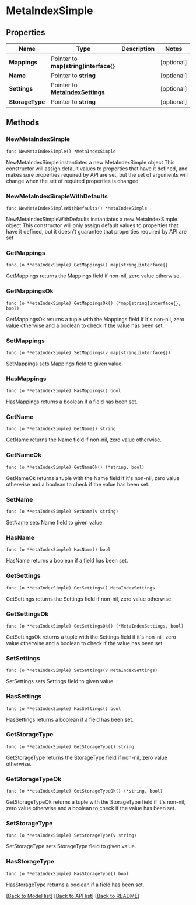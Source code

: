 # MetaIndexSimple

## Properties

Name | Type | Description | Notes
------------ | ------------- | ------------- | -------------
**Mappings** | Pointer to **map[string]interface{}** |  | [optional] 
**Name** | Pointer to **string** |  | [optional] 
**Settings** | Pointer to [**MetaIndexSettings**](MetaIndexSettings.md) |  | [optional] 
**StorageType** | Pointer to **string** |  | [optional] 

## Methods

### NewMetaIndexSimple

`func NewMetaIndexSimple() *MetaIndexSimple`

NewMetaIndexSimple instantiates a new MetaIndexSimple object
This constructor will assign default values to properties that have it defined,
and makes sure properties required by API are set, but the set of arguments
will change when the set of required properties is changed

### NewMetaIndexSimpleWithDefaults

`func NewMetaIndexSimpleWithDefaults() *MetaIndexSimple`

NewMetaIndexSimpleWithDefaults instantiates a new MetaIndexSimple object
This constructor will only assign default values to properties that have it defined,
but it doesn't guarantee that properties required by API are set

### GetMappings

`func (o *MetaIndexSimple) GetMappings() map[string]interface{}`

GetMappings returns the Mappings field if non-nil, zero value otherwise.

### GetMappingsOk

`func (o *MetaIndexSimple) GetMappingsOk() (*map[string]interface{}, bool)`

GetMappingsOk returns a tuple with the Mappings field if it's non-nil, zero value otherwise
and a boolean to check if the value has been set.

### SetMappings

`func (o *MetaIndexSimple) SetMappings(v map[string]interface{})`

SetMappings sets Mappings field to given value.

### HasMappings

`func (o *MetaIndexSimple) HasMappings() bool`

HasMappings returns a boolean if a field has been set.

### GetName

`func (o *MetaIndexSimple) GetName() string`

GetName returns the Name field if non-nil, zero value otherwise.

### GetNameOk

`func (o *MetaIndexSimple) GetNameOk() (*string, bool)`

GetNameOk returns a tuple with the Name field if it's non-nil, zero value otherwise
and a boolean to check if the value has been set.

### SetName

`func (o *MetaIndexSimple) SetName(v string)`

SetName sets Name field to given value.

### HasName

`func (o *MetaIndexSimple) HasName() bool`

HasName returns a boolean if a field has been set.

### GetSettings

`func (o *MetaIndexSimple) GetSettings() MetaIndexSettings`

GetSettings returns the Settings field if non-nil, zero value otherwise.

### GetSettingsOk

`func (o *MetaIndexSimple) GetSettingsOk() (*MetaIndexSettings, bool)`

GetSettingsOk returns a tuple with the Settings field if it's non-nil, zero value otherwise
and a boolean to check if the value has been set.

### SetSettings

`func (o *MetaIndexSimple) SetSettings(v MetaIndexSettings)`

SetSettings sets Settings field to given value.

### HasSettings

`func (o *MetaIndexSimple) HasSettings() bool`

HasSettings returns a boolean if a field has been set.

### GetStorageType

`func (o *MetaIndexSimple) GetStorageType() string`

GetStorageType returns the StorageType field if non-nil, zero value otherwise.

### GetStorageTypeOk

`func (o *MetaIndexSimple) GetStorageTypeOk() (*string, bool)`

GetStorageTypeOk returns a tuple with the StorageType field if it's non-nil, zero value otherwise
and a boolean to check if the value has been set.

### SetStorageType

`func (o *MetaIndexSimple) SetStorageType(v string)`

SetStorageType sets StorageType field to given value.

### HasStorageType

`func (o *MetaIndexSimple) HasStorageType() bool`

HasStorageType returns a boolean if a field has been set.


[[Back to Model list]](../README.md#documentation-for-models) [[Back to API list]](../README.md#documentation-for-api-endpoints) [[Back to README]](../README.md)


